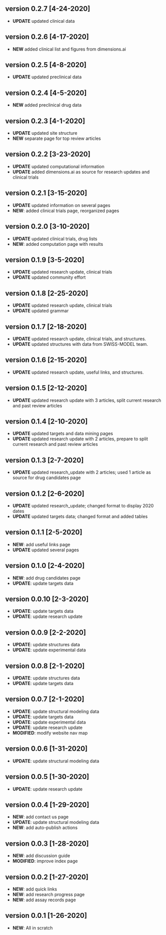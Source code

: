 ## version 0.2.7 [4-24-2020]
* **UPDATE** updated clinical data

## version 0.2.6 [4-17-2020]
* **NEW** added clinical list and figures from dimensions.ai

## version 0.2.5 [4-8-2020]
* **UPDATE** updated preclinical data

## version 0.2.4 [4-5-2020]
* **NEW** added preclinical drug data

## version 0.2.3 [4-1-2020]
* **UPDATE** updated site structure
* **NEW** separate page for top review articles

## version 0.2.2 [3-23-2020]
* **UPDATE** updated computational information
* **UPDATE** added dimensions.ai as source for research updates and clinical trials

## version 0.2.1 [3-15-2020]
* **UPDATE** updated information on several pages
* **NEW**: added clinical trials page, reorganized pages

## version 0.2.0 [3-10-2020]
* **UPDATE** updated clinical trials, drug lists
* **NEW**: added computation page with results

## version 0.1.9 [3-5-2020]
* **UPDATE** updated research update, clinical trials
* **UPDATE** updated community effort

## version 0.1.8 [2-25-2020]
* **UPDATE** updated research update, clinical trials
* **UPDATE** updated grammar 

## version 0.1.7 [2-18-2020]
* **UPDATE** updated research update, clinical trials, and structures. 
* **UPDATE** updated structures with data from SWISS-MODEL team. 

## version 0.1.6 [2-15-2020]
* **UPDATE** updated research update, useful links, and structures. 

## version 0.1.5 [2-12-2020]
* **UPDATE** updated research update with 3 articles, split current research and past review articles

## version 0.1.4 [2-10-2020]
* **UPDATE** updated targets and data mining pages
* **UPDATE** updated research update with 2 articles, prepare to split current research and past review articles

## version 0.1.3 [2-7-2020]
* **UPDATE** updated research_update with 2 articles; used 1 article as source for drug candidates page

## version 0.1.2 [2-6-2020]
* **UPDATE** updated research_update; changed format to display 2020 dates
* **UPDATE** updated targets data; changed format and added tables 

## version 0.1.1 [2-5-2020]
* **NEW**: add useful links page
* **UPDATE** updated several pages

## version 0.1.0 [2-4-2020]
* **NEW**: add drug candidates page
* **UPDATE**: update targets data

## version 0.0.10 [2-3-2020]
* **UPDATE**: update targets data
* **UPDATE**: update research update

## version 0.0.9 [2-2-2020]
* **UPDATE**: update structures data
* **UPDATE**: update experimental data

## version 0.0.8 [2-1-2020]
* **UPDATE**: update structures data
* **UPDATE**: update targets data

## version 0.0.7 [2-1-2020]
* **UPDATE**: update structural modeling data
* **UPDATE**: update targets data
* **UPDATE**: update experimental data
* **UPDATE**: update research update
* **MODIFIED**: modify website nav map

## version 0.0.6 [1-31-2020]
* **UPDATE**: update structural modeling data

## version 0.0.5 [1-30-2020]
* **UPDATE**: update research update

## version 0.0.4 [1-29-2020]
* **NEW**: add contact us page
* **UPDATE**: update structural modeling data
* **NEW**: add auto-publish actions

## version 0.0.3 [1-28-2020]
* **NEW**: add discussion guide
* **MODIFIED**: improve index page

## version 0.0.2 [1-27-2020]
* **NEW**: add quick links
* **NEW**: add research progress page
* **NEW**: add assay records page

## version 0.0.1 [1-26-2020]
* **NEW**: All in scratch

